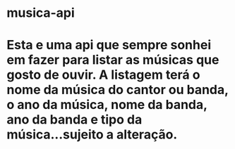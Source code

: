# musica-api
# Esta e uma api que sempre sonhei em fazer para listar as músicas que gosto de ouvir. A listagem terá o nome da música do cantor ou banda, o ano da música, nome da banda, ano da banda e tipo da música...sujeito a alteração.
